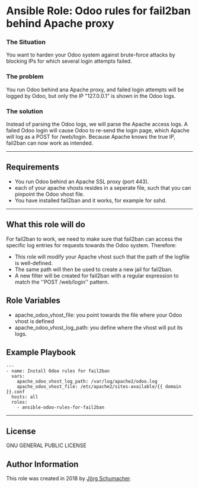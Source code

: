 # Ansible Role: Odoo rules for fail2ban behind Apache proxy

### The Situation
You want to harden your Odoo system against brute-force attacks by blocking IPs for which several login attempts failed.
### The problem
You run Odoo behind ana Apache proxy, and failed login attempts will be logged by Odoo, but only the IP "127.0.0.1" 
is shown in the Odoo logs.
### The solution
Instead of parsing the Odoo logs, we will parse the Apache access logs. A failed Odoo login
will cause Odoo to re-send the login page, which Apache will log as a POST for /web/login.
Because Apache knows the true IP, fail2ban can now work as intended. 

---
## Requirements
 - You run Odoo behind an Apache SSL proxy (port 443).
 - each of your apache vhosts resides in a seperate file, such that you can pinpoint the Odoo vhost file.
 - You have installed fail2ban and it works, for example for sshd.
 ---
 
## What this role will do
For fail2ban to work, we need to make sure that fail2ban can access the 
specific log entries for requests towards the Odoo system. Therefore:
 - This role will modify your Apache vhost such that the path of the logfile is well-defined.
 - The same path will then be used to create a new jail for fail2ban.
 - A new filter will be created for fail2ban with a regular expression to match the ''POST /web/login'' pattern.
## Role Variables
 - apache_odoo_vhost_file: you point towards the file where your Odoo vhost is defined
 - apache_odoo_vhost_log_path: you define where the vhost will put its logs.
## Example Playbook
    ---
    - name: Install Odoo rules for fail2ban
      vars:
        apache_odoo_vhost_log_path: /var/log/apache2/odoo.log
        apache_odoo_vhost_file: /etc/apache2/sites-available/{{ domain }}.conf
      hosts: all
      roles:
        - ansible-odoo-rules-for-fail2ban

 ---
## License

GNU GENERAL PUBLIC LICENSE

## Author Information

This role was created in 2018 by [Jörg Schumacher](https://www.ehanse.de/).
